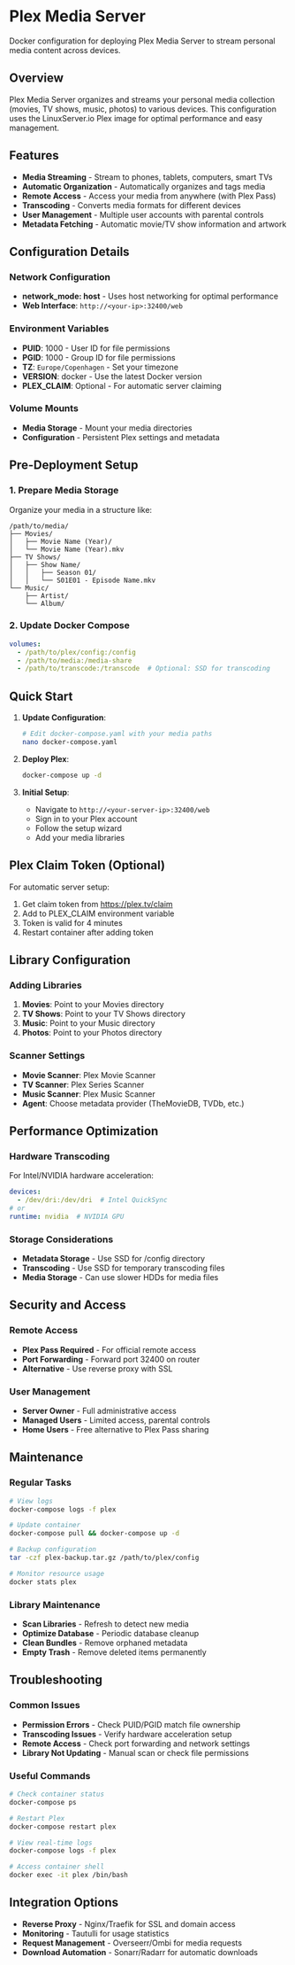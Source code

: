 # Plex Media Server

Docker configuration for deploying Plex Media Server to stream personal media content across devices.

## Overview

Plex Media Server organizes and streams your personal media collection (movies, TV shows, music, photos) to various devices. This configuration uses the LinuxServer.io Plex image for optimal performance and easy management.

## Features

- **Media Streaming** - Stream to phones, tablets, computers, smart TVs
- **Automatic Organization** - Automatically organizes and tags media
- **Remote Access** - Access your media from anywhere (with Plex Pass)
- **Transcoding** - Converts media formats for different devices
- **User Management** - Multiple user accounts with parental controls
- **Metadata Fetching** - Automatic movie/TV show information and artwork

## Configuration Details

### Network Configuration
- **network_mode: host** - Uses host networking for optimal performance
- **Web Interface**: `http://<your-ip>:32400/web`

### Environment Variables
- **PUID**: 1000 - User ID for file permissions
- **PGID**: 1000 - Group ID for file permissions  
- **TZ**: `Europe/Copenhagen` - Set your timezone
- **VERSION**: docker - Use the latest Docker version
- **PLEX_CLAIM**: Optional - For automatic server claiming

### Volume Mounts
- **Media Storage** - Mount your media directories
- **Configuration** - Persistent Plex settings and metadata

## Pre-Deployment Setup

### 1. Prepare Media Storage
Organize your media in a structure like:
```
/path/to/media/
├── Movies/
│   ├── Movie Name (Year)/
│   └── Movie Name (Year).mkv
├── TV Shows/
│   ├── Show Name/
│   │   ├── Season 01/
│   │   └── S01E01 - Episode Name.mkv
└── Music/
    ├── Artist/
    └── Album/
```

### 2. Update Docker Compose
```yaml
volumes:
  - /path/to/plex/config:/config
  - /path/to/media:/media-share
  - /path/to/transcode:/transcode  # Optional: SSD for transcoding
```

## Quick Start

1. **Update Configuration**:
   ```bash
   # Edit docker-compose.yaml with your media paths
   nano docker-compose.yaml
   ```

2. **Deploy Plex**:
   ```bash
   docker-compose up -d
   ```

3. **Initial Setup**:
   - Navigate to `http://<your-server-ip>:32400/web`
   - Sign in to your Plex account
   - Follow the setup wizard
   - Add your media libraries

## Plex Claim Token (Optional)

For automatic server setup:

1. Get claim token from https://plex.tv/claim
2. Add to PLEX_CLAIM environment variable
3. Token is valid for 4 minutes
4. Restart container after adding token

## Library Configuration

### Adding Libraries
1. **Movies**: Point to your Movies directory
2. **TV Shows**: Point to your TV Shows directory  
3. **Music**: Point to your Music directory
4. **Photos**: Point to your Photos directory

### Scanner Settings
- **Movie Scanner**: Plex Movie Scanner
- **TV Scanner**: Plex Series Scanner
- **Music Scanner**: Plex Music Scanner
- **Agent**: Choose metadata provider (TheMovieDB, TVDb, etc.)

## Performance Optimization

### Hardware Transcoding
For Intel/NVIDIA hardware acceleration:
```yaml
devices:
  - /dev/dri:/dev/dri  # Intel QuickSync
# or
runtime: nvidia  # NVIDIA GPU
```

### Storage Considerations
- **Metadata Storage** - Use SSD for /config directory
- **Transcoding** - Use SSD for temporary transcoding files
- **Media Storage** - Can use slower HDDs for media files

## Security and Access

### Remote Access
- **Plex Pass Required** - For official remote access
- **Port Forwarding** - Forward port 32400 on router
- **Alternative** - Use reverse proxy with SSL

### User Management
- **Server Owner** - Full administrative access
- **Managed Users** - Limited access, parental controls
- **Home Users** - Free alternative to Plex Pass sharing

## Maintenance

### Regular Tasks
```bash
# View logs
docker-compose logs -f plex

# Update container
docker-compose pull && docker-compose up -d

# Backup configuration
tar -czf plex-backup.tar.gz /path/to/plex/config

# Monitor resource usage
docker stats plex
```

### Library Maintenance
- **Scan Libraries** - Refresh to detect new media
- **Optimize Database** - Periodic database cleanup
- **Clean Bundles** - Remove orphaned metadata
- **Empty Trash** - Remove deleted items permanently

## Troubleshooting

### Common Issues
- **Permission Errors** - Check PUID/PGID match file ownership
- **Transcoding Issues** - Verify hardware acceleration setup
- **Remote Access** - Check port forwarding and network settings
- **Library Not Updating** - Manual scan or check file permissions

### Useful Commands
```bash
# Check container status
docker-compose ps

# Restart Plex
docker-compose restart plex

# View real-time logs
docker-compose logs -f plex

# Access container shell
docker exec -it plex /bin/bash
```

## Integration Options

- **Reverse Proxy** - Nginx/Traefik for SSL and domain access
- **Monitoring** - Tautulli for usage statistics
- **Request Management** - Overseerr/Ombi for media requests
- **Download Automation** - Sonarr/Radarr for automatic downloads